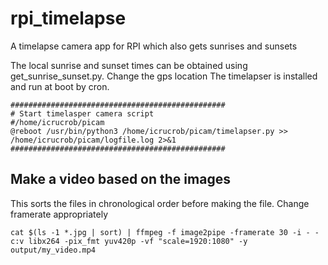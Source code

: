 # rpi_timelapse
A timelapse camera app for RPI which also gets sunrises and sunsets

The local sunrise and sunset times can be obtained using get_sunrise_sunset.py. Change the gps location
The timelapser is installed and run at boot by cron. 

```
################################################
# Start timelasper camera script
#/home/icrucrob/picam
@reboot /usr/bin/python3 /home/icrucrob/picam/timelapser.py >> /home/icrucrob/picam/logfile.log 2>&1
################################################
```

## Make a video based on the images
This sorts the files in chronological order before making the file. 
Change framerate appropriately

```
cat $(ls -1 *.jpg | sort) | ffmpeg -f image2pipe -framerate 30 -i - -c:v libx264 -pix_fmt yuv420p -vf "scale=1920:1080" -y output/my_video.mp4
```

